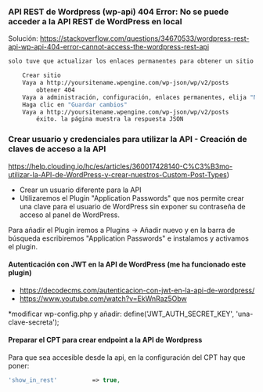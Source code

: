 ### API REST de Wordpress (wp-api) 404 Error: No se puede acceder a la API REST de WordPress en local

Solución: https://stackoverflow.com/questions/34670533/wordpress-rest-api-wp-api-404-error-cannot-access-the-wordpress-rest-api

```sh
solo tuve que actualizar los enlaces permanentes para obtener un sitio nuevo y recién instalado para devolver las llamadas a la API v2. Lo que hice:

    Crear sitio
    Vaya a http://yoursitename.wpengine.com/wp-json/wp/v2/posts
        obtener 404
    Vaya a administración, configuración, enlaces permanentes, elija "Nombre de la publicación"
    Haga clic en "Guardar cambios"
    Vaya a http://yoursitename.wpengine.com/wp-json/wp/v2/posts
        éxito. la página muestra la respuesta JSON
```


### Crear usuario y credenciales para utilizar la API - Creación de claves de acceso a la API
https://help.clouding.io/hc/es/articles/360017428140-C%C3%B3mo-utilizar-la-API-de-WordPress-y-crear-nuestros-Custom-Post-Types)

* Crear un usuario diferente para la API
* Utilizaremos el Plugin "Application Passwords" que nos permite crear una clave para el usuario de WordPress sin exponer su contraseña de acceso al panel de WordPress.

Para añadir el Plugin iremos a Plugins -> Añadir nuevo y en la barra de búsqueda escribiremos "Application Passwords" e instalamos y activamos el plugin.

#### Autenticación con JWT en la API de WordPress (me ha funcionado este plugin)
- https://decodecms.com/autenticacion-con-jwt-en-la-api-de-wordpress/
- https://www.youtube.com/watch?v=EkWnRaz5Obw

*modificar wp-config.php y añadir: define('JWT_AUTH_SECRET_KEY', 'una-clave-secreta');

#### Preparar el CPT para crear endpoint a la API de Wordpress

Para que sea accesible desde la api, en la configuración del CPT hay que poner:
```php
'show_in_rest'          => true,
```
